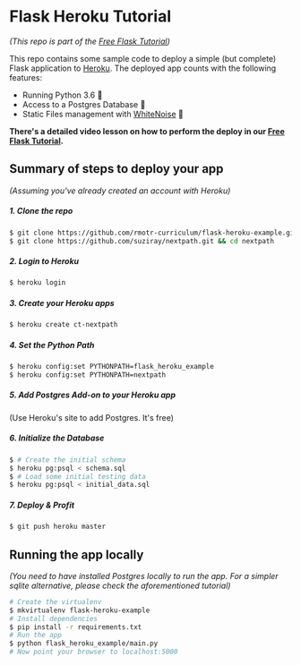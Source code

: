 # Flask Heroku Tutorial
_(This repo is part of the [Free Flask Tutorial](https://flask-tutorial.com))_

This repo contains some sample code to deploy a simple (but complete) Flask application to [Heroku](https://heroku.com). The deployed app counts with the following features:

* Running Python 3.6 🐍
* Access to a Postgres Database 📘
* Static Files management with [WhiteNoise](http://whitenoise.evans.io/en/stable/) 🔌

**There's a detailed video lesson on how to perform the deploy in our [Free Flask Tutorial](https://flask-tutorial.com).**

## Summary of steps to deploy your app
_(Assuming you've already created an account with Heroku)_

##### 1. Clone the repo
```bash
$ git clone https://github.com/rmotr-curriculum/flask-heroku-example.git && cd flask-heroku-example
$ git clone https://github.com/suziray/nextpath.git && cd nextpath
```

##### 2. Login to Heroku
```bash
$ heroku login
```

##### 3. Create your Heroku apps
```bash
$ heroku create ct-nextpath
```

##### 4. Set the Python Path
```bash
$ heroku config:set PYTHONPATH=flask_heroku_example
$ heroku config:set PYTHONPATH=nextpath
```

##### 5. Add Postgres Add-on to your Heroku app
(Use Heroku's site to add Postgres. It's free)

##### 6. Initialize the Database
```bash
$ # Create the initial schema
$ heroku pg:psql < schema.sql
$ # Load some initial testing data
$ heroku pg:psql < initial_data.sql
```

##### 7. Deploy & Profit
```bash
$ git push heroku master
```

## Running the app locally
_(You need to have installed Postgres locally to run the app. For a simpler sqlite alternative, please check the aforementioned tutorial)_

```bash
# Create the virtualenv
$ mkvirtualenv flask-heroku-example
# Install dependencies
$ pip install -r requirements.txt
# Run the app
$ python flask_heroku_example/main.py
# Now point your browser to localhost:5000
```
